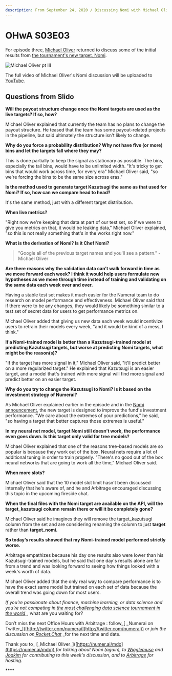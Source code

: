 ```yaml
---
description: From September 24, 2020 / Discussing Nomi with Michael Oliver
---
```


# OHwA S03E03

For episode three, [Michael Oliver](https://numer.ai/mdo) returned to discuss some of the initial results from [the tournament's new target, Nomi](https://forum.numer.ai/t/new-target-nomi-release/959/3?u=jrb).

![Michael Oliver pt III](../../../.gitbook/assets/mdo.png)

The full video of Michael Oliver's Nomi discussion will be uploaded to [YouTube](https://youtube.com/numerai).

## Questions from Slido

**Will the payout structure change once the Nomi targets are used as the live targets? If so, how?**

Michael Oliver explained that currently the team has no plans to change the payout structure. He teased that the team has some payout-related projects in the pipeline, but said ultimately the structure isn't likely to change.

**Why do you force a probability distribution? Why not have five (or more) bins and let the targets fall where they may?**

This is done partially to keep the signal as stationary as possible. The bins, especially the tail bins, would have to be unlimited width. "It's tricky to get bins that would work across time, for every era" Michael Oliver said, "so we're forcing the bins to be the same size across eras."

**Is the method used to generate target Kazutsugi the same as that used for Nomi? If so, how can we compare head to head?**

It's the same method, just with a different target distribution.

**When live metrics?**

"Right now we're keeping that data at part of our test set, so if we were to give you metrics on that, it would be leaking data," Michael Oliver explained, "so this is not really something that's in the works right now."

**What is the derivation of Nomi? Is it Chef Nomi?**

> "Google all of the previous target names and you'll see a pattern." - Michael Oliver

**Are there reasons why the validation data can’t walk forward in time as we move forward each week? I think it would help users formulate new hypotheses as we move through time instead of training and validating on the same data each week over and over.**

Having a stable test set makes it much easier for the Numerai team to do research on model performance and effectiveness. Michael Oliver said that if there were to be any changes, they would likely be something similar to a test set of secret data for users to get performance metrics on.

Michael Oliver added that giving us new data each week would incentivize users to retrain their models every week, "and it would be kind of a mess, I think."

**If a Nomi-trained model is better than a Kazutsugi-trained model at predicting Kazutsugi targets, but worse at predicting Nomi targets, what might be the reason(s)?**

"If the target has more signal in it," Michael Oliver said, "it'll predict better on a more regularized target." He explained that Kazutsugi is an easier target, and a model that's trained with more signal will find more signal and predict better on an easier target.

**Why do you try to change the Kazutsugi to Nomi? Is it based on the investment strategy of Numerai?**

As Michael Oliver explained earlier in the episode and in the [Nomi announcement](https://forum.numer.ai/t/new-target-nomi-release/959/3?u=jrb), the new target is designed to improve the fund's investment performance. "We care about the extremes of your predictions," he said, "so having a target that better captures those extremes is useful."

**In my neural net model, target Nomi still doesn’t work, the performance even goes down. Is this target only valid for tree models?**

Michael Oliver explained that one of the reasons tree-based models are so popular is because they work out of the box. Neural nets require a lot of additional tuning in order to train properly. "There's no good out of the box neural networks that are going to work all the time," Michael Oliver said.

**When more slots?**

Michael Oliver said that the 10 model slot limit hasn't been discussed internally that he's aware of, and he and Arbitrage encouraged discussing this topic in the upcoming fireside chat.

**When the final files with the Nomi target are available on the API, will the target_kazutsugi column remain there or will it be completely gone?**

Michael Oliver said he imagines they will remove the target_kazutsugi column from the set and are considering renaming the column to just **target** rather than **target_nomi.**

**So today’s results showed that my Nomi-trained model performed strictly worse.**

Arbitrage empathizes because his day one results also were lower than his Kazutsugi-trained models, but he said that one day's results alone are far from a trend and was looking forward to seeing how things looked with a week's worth of data.

Michael Oliver added that the only real way to compare performance is to have the exact same model but trained on each set of data because the overall trend was going down for most users.

_If you’re passionate about finance, machine learning, or data science and you’re not competing in_[ _the most challenging data science tournament in the world_](https://numer.ai/tournament)\_, what are you waiting for?

Don’t miss the next Office Hours with Arbitrage : follow_\[ \_Numerai on Twitter_]\([http://twitter.com/numerai](http://twitter.com/numerai)) _or join the discussion on_[ _Rocket.Chat_](https://community.numer.ai/home) \_for the next time and date.

Thank you to_ \[\_Michael Oliver_]\([https://numer.ai/mdo](https://numer.ai/mdo)) _for talking about Nomi (again), to_ [_Wigglemuse_](https://numer.ai/wigglemuse) _and_ [_Joakim_](https://numer.ai/joakim_arvidsson) _for contributing to this week's discussion,_ _and to_ [_Arbitrage_](https://numer.ai/arbitrage) _for hosting._

\*\*\*\*
